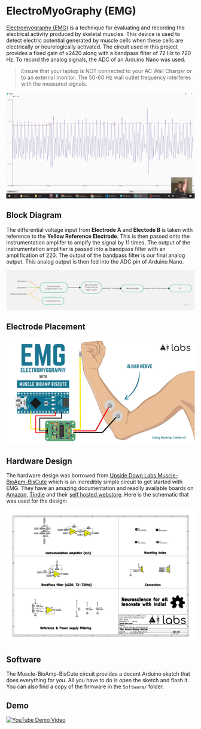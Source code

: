 # ElectroMyoGraphy (EMG)

[Electromyography (EMG)](https://en.wikipedia.org/wiki/Electromyography) is a technique for evaluating and recording the electrical activity produced by skeletal muscles. This device is used to detect electric potential generated by muscle cells when these cells are electrically or neurologically activated. The circuit used in this project provides a fixed gain of x2420 along with a bandpass filter of 72 Hz to 720 Hz. To record the analog signals, the ADC of an Arduino Nano was used.


> Ensure that your laptop is NOT connected to your AC Wall Charger or to an external monitor. The 50-60 Hz wall outlet frequency interferes with the measured signals.

![Demo GIF](./Docs/demo.gif)

## Block Diagram

The differential voltage input from **Electrode A** and **Electode B** is taken with reference to the **Yellow Reference Electrode**. This is then passed onto the instrumentation amplifer to ampify the signal by 11 times. The output of the instrumentation amplifier is passed into a bandpass filter with an amplification of 220. The output of the bandpass filter is our final analog output. This analog output is then fed into the ADC pin of Arduino Nano.

![Flow Chart of how the device works](./Docs/EMG%20Hardware%20Flow.jpg)

## Electrode Placement
![Physical Connections](./Docs/ElectrodePlacementExample.jpg)

## Hardware Design
The hardware design was borrowed from [Upside Down Labs Muscle-BioApm-BisCute](https://github.com/upsidedownlabs/Muscle-BioAmp-BisCute) which is an incredibly simple circuit to get started with EMG. They have an amazing documentation and readily available boards on [Amazon](https://www.amazon.in/BisCute-Accessories-Upside-Down-Labs/dp/B0BDRFL2VY/ref=sr_1_1?qid=1684148917&refinements=p_89%3AUpside+Down+Labs&s=industrial&sr=1-1), [Tindie](https://www.tindie.com/products/upsidedownlabs/muscle-bioamp-biscute-diy-muscle-sensor/) and their [self hosted webstore](https://store.upsidedownlabs.tech/product/muscle-bioamp-biscute-diy/). Here is the schematic that was used for the design:

![Circuit Diagram](./Docs/schematic.png)

## Software
The Muscle-BioAmp-BisCute circuit provides a decent Arduino sketch that does everything for you. All you have to do is open the sketch and flash it. You can also find a copy of the firmware in the `Software/` folder.

## Demo

[![YouTube Demo Video](https://img.youtube.com/vi/8fpB3Ov8SRo/maxresdefault.jpg)](https://www.youtube.com/watch?v=8fpB3Ov8SRo)

